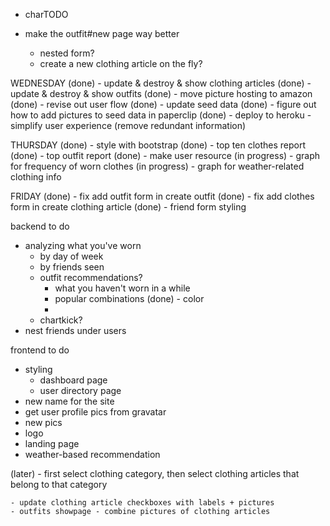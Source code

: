 - charTODO 

- make the outfit#new page way better
  - nested form?
  - create a new clothing article on the fly?
  
WEDNESDAY
 (done) - update & destroy & show clothing articles
 (done) - update & destroy & show outfits
 (done) - move picture hosting to amazon
 (done) - revise out user flow
 (done) - update seed data 
 (done) - figure out how to add pictures to seed data in paperclip
 (done) - deploy to heroku
        - simplify user experience (remove redundant information)

THURSDAY
  (done) - style with bootstrap
  (done) - top ten clothes report
  (done) - top outfit report
  (done) - make user resource
  (in progress) - graph for frequency of worn clothes
  (in progress) - graph for weather-related clothing info

FRIDAY
  (done) - fix add outfit form in create outfit
  (done) - fix add clothes form in create clothing article 
  (done) - friend form styling



  backend to do
  - analyzing what you've worn
    - by day of week
    - by friends seen
    - outfit recommendations?
      - what you haven't worn in a while
      - popular combinations
      (done) - color
      - 
    - chartkick?
  - nest friends under users

  
  frontend to do
  - styling 
    - dashboard page
    - user directory page
  - new name for the site
  - get user profile pics from gravatar
  - new pics
  - logo
  - landing page
  - weather-based recommendation


  (later)
    - first select clothing category, then select clothing articles that belong to that 
  category


    - update clothing article checkboxes with labels + pictures
    - outfits showpage - combine pictures of clothing articles